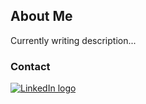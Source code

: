 ## About Me

Currently writing description...

### Contact
[![LinkedIn logo](linkedin)](linkedin_profile)

[linkedin_profile]: https://www.linkedin.com/in/caleb-rizo/
[linkedin]: https://cdn0.iconfinder.com/data/icons/social-flat-rounded-rects/512/linkedin-512.png
